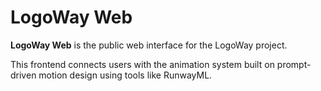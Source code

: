 # LogoWay Web

**LogoWay Web** is the public web interface for the LogoWay project.

This frontend connects users with the animation system built on prompt-driven motion design using tools like RunwayML.
